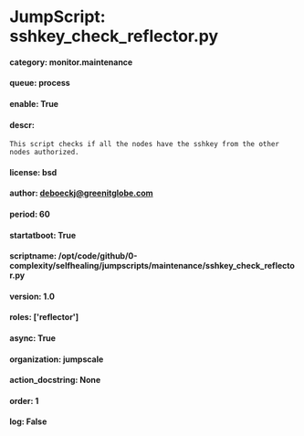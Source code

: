 
# JumpScript: sshkey_check_reflector.py
        
#### category: monitor.maintenance
#### queue: process
#### enable: True
#### descr: 
```
This script checks if all the nodes have the sshkey from the other nodes authorized.

```
#### license: bsd
#### author: deboeckj@greenitglobe.com
#### period: 60
#### startatboot: True
#### scriptname: /opt/code/github/0-complexity/selfhealing/jumpscripts/maintenance/sshkey_check_reflector.py
#### version: 1.0
#### roles: ['reflector']
#### async: True
#### organization: jumpscale
#### action_docstring: None
#### order: 1
#### log: False